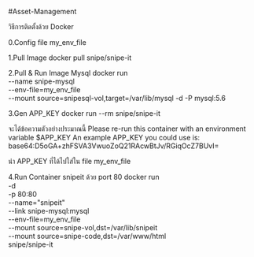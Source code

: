 #Asset-Management

วิธีการติดตั้งด้วย Docker

0.Config file my_env_file

1.Pull Image
docker pull snipe/snipe-it

2.Pull & Run Image Mysql
docker run \
 --name snipe-mysql \
 --env-file=my_env_file \
 --mount source=snipesql-vol,target=/var/lib/mysql -d -P mysql:5.6

3.Gen APP_KEY
docker run --rm snipe/snipe-it

จะได้ข้อความตัวอย่างประมาณนี้
Please re-run this container with an environment variable $APP_KEY
An example APP_KEY you could use is: 
base64:D5oGA+zhFSVA3VwuoZoQ21RAcwBtJv/RGiqOcZ7BUvI=

 นำ APP_KEY ที่ได้ไปใส่ใน file  my_env_file

4.Run Container snipeit ด้วย port 80
docker run \
 -d \
 -p 80:80 \
 --name="snipeit" \
 --link snipe-mysql:mysql \
 --env-file=my_env_file \
 --mount source=snipe-vol,dst=/var/lib/snipeit \
 --mount source=snipe-code,dst=/var/www/html \
 snipe/snipe-it
